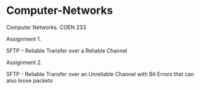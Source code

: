# Computer-Networks
Computer Networks. COEN 233

Assignment 1.

SFTP – Reliable Transfer over a Reliable Channel

Assignment 2.

SFTP - Reliable Transfer over an Unreliable Channel with Bit Errors that can also loose packets
